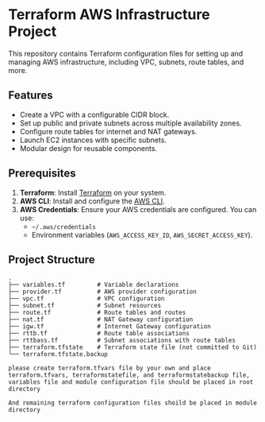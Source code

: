 # Terraform AWS Infrastructure Project

This repository contains Terraform configuration files for setting up and managing AWS infrastructure, including VPC, subnets, route tables, and more.

## Features

- Create a VPC with a configurable CIDR block.
- Set up public and private subnets across multiple availability zones.
- Configure route tables for internet and NAT gateways.
- Launch EC2 instances with specific subnets.
- Modular design for reusable components.

## Prerequisites

1. **Terraform**: Install [Terraform](https://www.terraform.io/downloads) on your system.
2. **AWS CLI**: Install and configure the [AWS CLI](https://docs.aws.amazon.com/cli/latest/userguide/install-cliv2.html).
3. **AWS Credentials**: Ensure your AWS credentials are configured. You can use:
   - `~/.aws/credentials`
   - Environment variables (`AWS_ACCESS_KEY_ID`, `AWS_SECRET_ACCESS_KEY`).

## Project Structure

```plaintext
.
├── variables.tf         # Variable declarations
├── provider.tf          # AWS provider configuration
├── vpc.tf               # VPC configuration
├── subnet.tf            # Subnet resources
├── route.tf             # Route tables and routes
├── nat.tf               # NAT Gateway configuration
├── igw.tf               # Internet Gateway configuration
├── rttb.tf              # Route table associations
├── rttbass.tf           # Subnet associations with route tables
├── terraform.tfstate    # Terraform state file (not committed to Git)
└── terraform.tfstate.backup

please create terraform.tfvars file by your own and place terraform.tfvars, terraformstatefile, and terraformstatebackup file, variables file and module configuration file should be placed in root directory

And remaining terraform configuration files shoild be placed in module directory 
